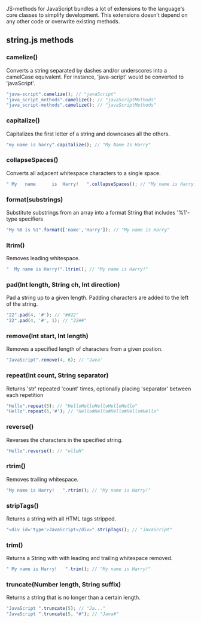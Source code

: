 JS-methods for JavaScript bundles a lot of extensions to the language's core classes to simplify development. This extensions doesn't depend on any other code or overwrite existing methods.



string.js methods
-------

### camelize()

Converts a string separated by dashes and/or underscores into a camelCase equivalent. For instance, 'java-script' would be converted to 'javaScript'.

```javascript
"java-script".camelize(); // "javaScript"
"java_script_methods".camelize(); // "javaScriptMethods"
"java_script-methods".camelize(); // "javaScriptMethods"
```


### capitalize() ###

Capitalizes the first letter of a string and downcases all the others.

```javascript
"my name is harry".capitalize(); // "My Name Is Harry"
```


### collapseSpaces() ###

Converts all adjacent whitespace characters to a single space.

```javascript
" My   name      is  Harry!   ".collapseSpaces(); // "My name is Harry!"
```


### format(substrings) ###

Substitute substrings from an array into a format String that includes '%1'-type specifiers

```javascript
"My %0 is %1".format(['name','Harry']); // "My name is Harry"
```


### ltrim() ###

Removes leading whitespace.

```javascript
"  My name is Harry!".ltrim(); // "My name is Harry!"
```


### pad(Int length, String ch, Int direction) ###
Pad a string up to a given length. Padding characters are added to the left of the string.

```javascript
"22".pad(4, '#'); // "##22"
"22".pad(4, '#', 1); // "22##"
```


### remove(Int start, Int length) ###
Removes a specified length of characters from a given postion.

```javascript
"JavaScript".remove(4, 6); // "Java"
```


### repeat(Int count, String separator) ###
Returns 'str' repeated 'count' times, optionally placing 'separator' between each repetition

```javascript
"Hello".repeat(5); // "HelloHelloHelloHelloHello"
"Hello".repeat(5,'#'); // "Hello#Hello#Hello#Hello#Hello"
```


### reverse() ###
Reverses the characters in the specified string.

```javascript
"Hello".reverse(); // "olleH"
```


### rtrim() ###
Removes trailing whitespace.

```javascript
"My name is Harry!   ".rtrim(); // "My name is Harry!"
```


### stripTags() ###
Returns a string with all HTML tags stripped.

```javascript
"<div id='type'>JavaScript</div>".stripTags(); // "JavaScript"
```


### trim() ###
Returns a String with with leading and trailing whitespace removed.

```javascript
" My name is Harry!   ".trim(); // "My name is Harry!"
```


### truncate(Number length, String suffix) ###
Returns a string that is no longer than a certain length.

```javascript
"JavaScript ".truncate(5); // "Ja..."
"JavaScript ".truncate(5, "#"); // "Java#"
```
